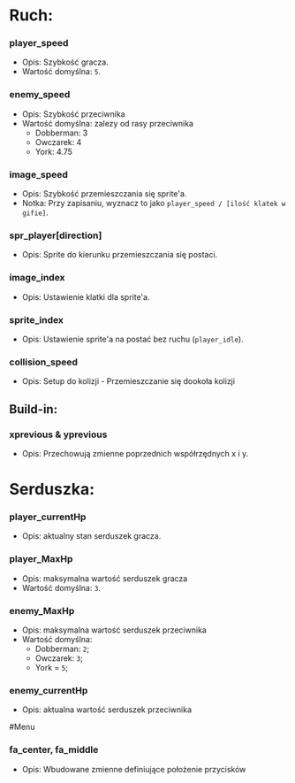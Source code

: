 # Ruch:

### player_speed
- Opis: Szybkość gracza.
- Wartość domyślna: `5`.

### enemy_speed
- Opis: Szybkość przeciwnika
- Wartość domyślna: zalezy od rasy przeciwnika
  - Dobberman: 3
  - Owczarek: 4
  - York: 4.75

### image_speed
- Opis: Szybkość przemieszczania się sprite'a.
- Notka: Przy zapisaniu, wyznacz to jako `player_speed / [ilość klatek w gifie]`.

### spr_player[direction]
- Opis: Sprite do kierunku przemieszczania się postaci.

### image_index
- Opis: Ustawienie klatki dla sprite'a.

### sprite_index
- Opis: Ustawienie sprite'a na postać bez ruchu (`player_idle`).

### collision_speed
- Opis: Setup do kolizji - Przemieszczanie się dookoła kolizji

## Build-in:

### xprevious & yprevious 
- Opis: Przechowują zmienne poprzednich współrzędnych x i y.





# Serduszka:

### player_currentHp
- Opis: aktualny stan serduszek gracza.
  
### player_MaxHp
- Opis: maksymalna wartość serduszek gracza
- Wartość domyślna: `3`.

### enemy_MaxHp
- Opis: maksymalna wartość serduszek przeciwnika
- Wartość domyślna:
   - Dobberman: `2`;
   - Owczarek: `3`;
   - York = `5`;
### enemy_currentHp
- Opis: aktualna wartość serduszek przeciwnika

#Menu

### fa_center, fa_middle
- Opis: Wbudowane zmienne definiujące położenie przycisków

